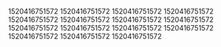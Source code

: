 1520416751572
1520416751572
1520416751572
1520416751572
1520416751572
1520416751572
1520416751572
1520416751572
1520416751572
1520416751572
1520416751572
1520416751572
1520416751572
1520416751572
1520416751572